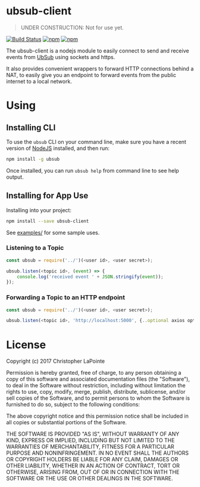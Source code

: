 # ubsub-client

> UNDER CONSTRUCTION: Not for use yet.

[![Build Status](https://travis-ci.org/zix99/ubsub-client.svg?branch=master)](https://travis-ci.org/zix99/ubsub-client)
[![npm](https://img.shields.io/npm/v/ubsub.svg)](https://www.npmjs.com/package/ubsub)
[![npm](https://img.shields.io/npm/l/ubsub.svg)](https://www.npmjs.com/package/ubsub)

The ubsub-client is a nodejs module to easily connect to send and receive events from [UbSub](https://ubsub.io) using sockets and https.

It also provides convenient wrappers to forward HTTP connections behind a NAT, to easily give you an endpoint to forward
events from the public internet to a local network.

# Using

## Installing CLI

To use the `ubsub` CLI on your command line, make sure you have a recent version of [NodeJS](https://nodejs.org/en/) installed, and then run:

```bash
npm install -g ubsub
```

Once installed, you can run `ubsub help` from command line to see help output.

## Installing for App Use

Installing into your project:

```bash
npm install --save ubsub-client
```

See [examples/](examples/) for some sample uses.

### Listening to a Topic

```js
const ubsub = require('../')(<user id>, <user secret>);

ubsub.listen(<topic id>, (event) => {
	console.log('received event ' + JSON.stringify(event));
});
```

### Forwarding a Topic to an HTTP endpoint

```js
const ubsub = require('../')(<user id>, <user secret>);

ubsub.listen(<topic id>, 'http://localhost:5000', {..optional axios opts..});
```

# License

Copyright (c) 2017 Christopher LaPointe

Permission is hereby granted, free of charge, to any person obtaining a copy
of this software and associated documentation files (the "Software"), to deal
in the Software without restriction, including without limitation the rights
to use, copy, modify, merge, publish, distribute, sublicense, and/or sell
copies of the Software, and to permit persons to whom the Software is
furnished to do so, subject to the following conditions:

The above copyright notice and this permission notice shall be included in all
copies or substantial portions of the Software.

THE SOFTWARE IS PROVIDED "AS IS", WITHOUT WARRANTY OF ANY KIND, EXPRESS OR
IMPLIED, INCLUDING BUT NOT LIMITED TO THE WARRANTIES OF MERCHANTABILITY,
FITNESS FOR A PARTICULAR PURPOSE AND NONINFRINGEMENT. IN NO EVENT SHALL THE
AUTHORS OR COPYRIGHT HOLDERS BE LIABLE FOR ANY CLAIM, DAMAGES OR OTHER
LIABILITY, WHETHER IN AN ACTION OF CONTRACT, TORT OR OTHERWISE, ARISING FROM,
OUT OF OR IN CONNECTION WITH THE SOFTWARE OR THE USE OR OTHER DEALINGS IN THE
SOFTWARE.

